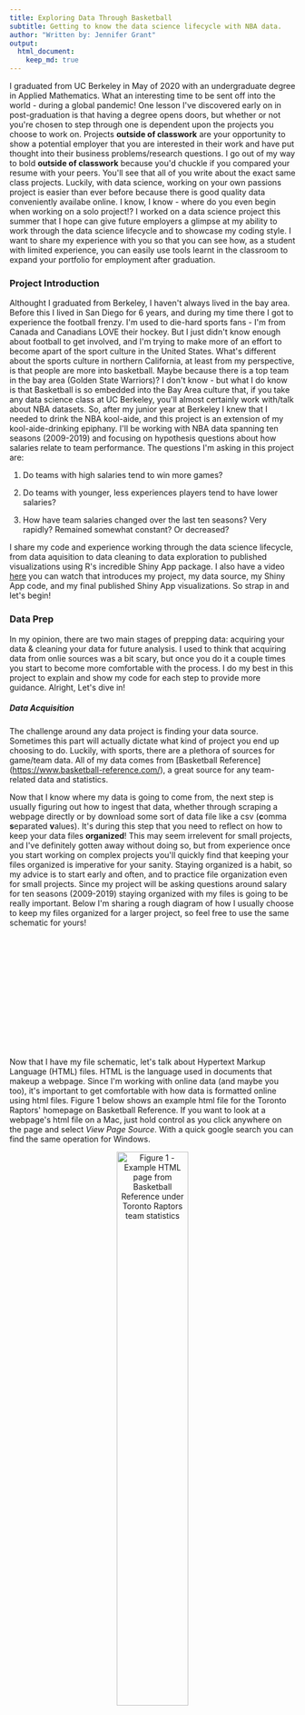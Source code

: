 ```yaml
---
title: Exploring Data Through Basketball
subtitle: Getting to know the data science lifecycle with NBA data.
author: "Written by: Jennifer Grant"
output: 
  html_document:
    keep_md: true
---
```





I graduated from UC Berkeley in May of 2020 with an undergraduate degree in Applied Mathematics. What an interesting time to be sent off into the world - during a global pandemic! One lesson I've discovered early on in post-graduation is that having a degree opens doors, but whether or not you're chosen to step through one is dependent upon the projects you choose to work on. Projects **outside of classwork** are your opportunity to show a potential employer that you are interested in their work and have put thought into their business problems/research questions. I go out of my way to bold **outside of classwork** because you'd chuckle if you compared your resume with your peers. You'll see that all of you write about the exact same class projects. Luckily, with data science, working on your own passions project is easier than ever before because there is good quality data conveniently availabe online. I know, I know - where do you even begin when working on a solo project!? I worked on a data science project this summer that I hope can give future employers a glimpse at my ability to work through the data science lifecycle and to showcase my coding style. I want to share my experience with you so that you can see how, as a student with limited experience, you can easily use tools learnt in the classroom to expand your portfolio for employment after graduation. 

### Project Introduction

Althought I graduated from Berkeley, I haven't always lived in the bay area. Before this I lived in San Diego for 6 years, and during my time there I got to experience the football frenzy. I'm used to die-hard sports fans - I'm from Canada and Canadians LOVE their hockey. But I just didn't know enough about football to get involved, and I'm trying to make more of an effort to become apart of the sport culture in the United States. What's different about the sports culture in northern California, at least from my perspective, is that people are more into basketball. Maybe because there is a top team in the bay area (Golden State Warriors)? I don't know - but what I do know is that Basketball is so embedded into the Bay Area culture that, if you take any data science class at UC Berkeley, you'll almost certainly work with/talk about NBA datasets. So, after my junior year at Berkeley I knew that I needed to drink the NBA kool-aide, and this project is an extension of my kool-aide-drinking epiphany. I'll be working with NBA data spanning ten seasons (2009-2019) and focusing on hypothesis questions about how salaries relate to team performance. The questions I'm asking in this project are:

1. Do teams with high salaries tend to win more games?

2. Do teams with younger, less experiences players tend to have lower salaries?

3. How have team salaries changed over the last ten seasons? Very rapidly? Remained somewhat constant? Or decreased?

I share my code and experience working through the data science lifecycle, from data aquisition to data cleaning to data exploration to published visualizations using R's incredible Shiny App package. I also have a video [here](https://youtu.be/hsHwMV5i2gM) you can watch that introduces my project, my data source, my Shiny App code, and my final published Shiny App visualizations. So strap in and let's begin!


### Data Prep

In my opinion, there are two main stages of prepping data: acquiring your data & cleaning your data for future analysis. I used to think that acquiring data from onlie sources was a bit scary, but once you do it a couple times you start to become more comfortable with the process. I do my best in this project to explain and show my code for each step to provide more guidance. Alright, Let's dive in!

##### Data Acquisition

The challenge around any data project is finding your data source. Sometimes this part will actually dictate what kind of project you end up choosing to do. Luckily, with sports, there are a plethora of sources for game/team data. All of my data comes from [Basketball Reference] (https://www.basketball-reference.com/), a great source for any team-related data and statistics. 

Now that I know where my data is going to come from, the next step is usually figuring out how to ingest that data, whether through scraping a webpage directly or by download some sort of data file like a csv (**c**omma **s**eparated **v**alues). It's during this step that you need to reflect on how to keep your data files **organized**! This may seem irrelevent for small projects, and I've definitely gotten away without doing so, but from experience once you start working on complex projects you'll quickly find that keeping your files organized is imperative for your sanity. Staying organized is a habit, so my advice is to start early and often, and to practice file organization even for small projects. Since my project will be asking questions around salary for ten seasons (2009-2019) staying organized with my files is going to be really important. Below I'm sharing a rough diagram of how I usually choose to keep my files organized for a larger project, so feel free to use the same schematic for yours! 


<!--html_preserve--><div id="htmlwidget-937ecd72eddeb0d9c12c" style="width:672px;height:200px;" class="grViz html-widget"></div>
<script type="application/json" data-for="htmlwidget-937ecd72eddeb0d9c12c">{"x":{"diagram":"digraph {\n  graph [layout = dot, rankdir = TB]\n  \n  node [shape = rectangle]        \n  rec1 [label = \"Project Name\"]\n  rec2 [label = \"data\"]\n  rec3 [label =  \"code\"]\n  rec4 [label = \"reports\"]\n  rec5 [label = \"raw data\"]\n  rec6 [label = \"clean data\"]\n  rec7 [label = \"download_html_files.py\"]\n  rec8 [label = \"scraping_tables.py\"]\n  rec9 [label = \"nba_report.html\"]\n  rec10 [label = \"nba_report.rmd\"]\n  \n  # edge definitions with the node IDs\n  rec1 -> rec2 \n  rec1 -> rec3 \n  rec1 -> rec4\n  rec2 -> rec5\n  rec2 -> rec6\n  rec3 -> rec7\n  rec3 -> rec8\n  rec4 -> rec9\n  rec4 -> rec10\n  }","config":{"engine":"dot","options":null}},"evals":[],"jsHooks":[]}</script><!--/html_preserve-->


Now that I have my file schematic, let's talk about Hypertext Markup Language (HTML) files. HTML is the language used in documents that makeup a webpage. Since I'm working with online data (and maybe you too), it's important to get comfortable with how data is formatted online using html files. Figure 1 below shows an example html file for the Toronto Raptors' homepage on Basketball Reference. If you want to look at a webpage's html file on a Mac, just hold control as you click anywhere on the page and select *View Page Source*. With a quick google search you can find the same operation for Windows.


<div class="figure" style="text-align: center">
<img src="html_example.png" alt="Figure 1 - Example HTML page from Basketball Reference under Toronto Raptors team statistics" width="50%" height="50%" />
<p class="caption">Figure 1 - Example HTML page from Basketball Reference under Toronto Raptors team statistics</p>
</div>


I decided to actually downloaded the html files that make up each team's homepage on Basketball Reference and saved them on my local laptop. I did this because I knew that I would need data from multiple tables on each team's homepage, and so I didn't want to overwhelm the website with data requests (yes, you can crash a website for sending too many requests, which can come along with legal trouble). Downloading HTML pages from the web is quite easy! Once I found the common pattern emerging from all the urls, it's easy to download each file with a basic for-loop. Can you see the pattern from the sample urls below?

https://www.basketball-reference.com/teams/TOR/2010.html \
https://www.basketball-reference.com/teams/ATL/2011.html \
https://www.basketball-reference.com/teams/GSW/2012.html

They're basically the same, except for the team abbreviation and season. Easy for loop material! I share all of my code below so that you can possibly do this with your own project. If you're not familiar with R utilities, I use both *dir.exist* and *dir.create* to check whether a file first exists on my local laptop (dir=directory=folder) before creating it, and I use *download.file* to download the html file to a folder on my laptop (destfile). It really doesn't have to be that scary!

<style type="text/css">
pre {
  max-height: 300px;
  overflow-y: auto;
}

pre[class] {
  max-height: 300px;
}
</style>


```r
# common url
basketref <- 'https://www.basketball-reference.com'

# 30 NBA team abbreviations
team_names <- c(
  'ATL', 'BOS', 'BRK', 'CHI', 'CHO', 'CLE', 'DAL', 'DEN', 'DET', 'GSW',
  'HOU', 'IND', 'LAC', 'LAL', 'MEM', 'MIA', 'MIL', 'MIN', 'NOP', 'NYK',
  'OKC', 'ORL', 'PHI', 'PHO', 'POR', 'SAC', 'SAS', 'TOR', 'UTA', 'WAS'
)

# number of teams - need for loop
num_teams <- length(team_names)

# vector of seasons - need for loop
seasons <- 2010:2019


# downloading html documents into subdirectory 'rawdata/html-files/year'
for (year in seasons) {
  
  # make sure subdirectory for each season exists and if not yet, create it
  subdir <- paste0("rawdata/html-files/", year)
  if (!dir.exists(subdir)) {
    dir.create(subdir)
  }
  
  for (team in 1:num_teams) {
    
    # below's sequence of if-statements account for name changes among certain 
    # teams during seasons 2009-2019
    if (year <= 2012 & team_names[team] == 'BRK') {
      print(paste('downloading html file for NJN (former BRK)', 
                  year))
      url_doc <- paste0(basketref, '/teams/NJN/', year, '.html')
    } else if (year <= 2014 & team_names[team] == 'CHO') {
      print(paste('downloading html file for CHA (former CHO)', 
                  year))
      url_doc <- paste0(basketref, '/teams/CHA/', year, '.html')
    } else if (year <= 2013 & team_names[team] == 'NOP') {
      print(paste('downloading html file for NOH (former NOP)', 
                  year))
      url_doc <- paste0(basketref, '/teams/NOH/', year, '.html')
    } else {
      print(paste('downloading html file for', team_names[team], 
                  'season', year))
      url_doc <- paste0(basketref, '/teams/', team_names[team], 
                        '/', year, '.html')
    }
    
    # download
    download.file(
      url = url_doc,
      destfile = paste0('rawdata/html-files/', year, '/',
                        team_names[team], '-', year, '.html'))
  } # end looping through teams in season
  
} # end looping through all seasons
```

You'll notice a sequence of if-statements in the code above that's accounting for team name changes. Well, something cool I learnt during the downloading process is that Jay-Z is a minority owner of the Brooklyn Nets (BKN) and that they used to play in New Jersey under the name The New Jersey Nets (NJN). I don't know why, but I feel much cooler for knowing this. Alright, now that downloading is complete, onto extracting the data - or "scraping"!

Personally, scraping an HTML file or a webpage directly can be overwhelming at first because of the sheer amount of lines involved, but it helps to understand the structure of HTML. I found [this](https://www.w3schools.com/html/html_intro.asp) resource especially helpful. There is a menu bar on the left side that lists all of the possible components of an HTML file, like how to create and store information in an HTML table. For my project I need to scrape the Roster table for player names and experience, the Misc table for team wins and losses, the Totals table for total points scored, and last but not least the Salaries table for each team's total salary. Since I know the exact tables, I can parse through the HTML file and find the id of the node containing my needed tables. Here's a picture showing the table node for the Roster table if you're interested:

<div class="figure" style="text-align: center">
<img src="roster_html_example.png" alt="Figure 2 - Roster table for Toronto in html format" width="50%" height="50%" />
<p class="caption">Figure 2 - Roster table for Toronto in html format</p>
</div>

There are a couple different libraries in R that you can use to scrape through an html file. I use the XML library so that I can access the *readHTMLtable* function. Read the documentation for this method [here](https://cran.r-project.org/web/packages/XML/XML.pdf) - use the menu on the left to scroll to readHTMLtable. This is the function I use to extract table data from the html files into a dataframe. Once we have a dataframe, it's easy to save the data as a csv file for future analysis. Since this part in data science project tends to be the overwhleming part (even for me, but it gets better with practice, I promise!) I want to walk through my lines of code that deal with scraping tables using "pseudocode", which is basically a series of statements explaning what the code is doing. Starting at the for loop iterating over each team in a given season:

- read the html document into a character vector using *readLines*, with each line in the file being its own element in the vector
- grab the line number (or index) in the character vector that contains the string 'id = "*insert_table_name*"' using R's *grep* function - this will indicate where to start reading in the table
- initialize a separate variable (line_counter) to keep track of how many lines the table has
- find the line number (or index) where the table ends by looping through the html document (keeping track of lines with line_counter) until we reach the string "</table>" which signals the end of an HTML table
- now that we have the starting index (begin_table) and the ending index (line_counter), read these exact lines from the html file using XML's *readHTMLtable* into a datafrmae
- create a folder name where we can save the data in the dataframe
- save dataframe as a csv file in designated folder

Hopefully the pseudocode above, along with the heavily documented code below, will help you in understanding how to perform the same process for your own project. The more you do it, the less scary it becomes.


```r
#load our needed library
library(XML)

# make sure subdirectories exist inside 'rawdata/'- if not, create them
data_dirs <- c("roster", "totals", "salary", "team_misc")

for (d in data_dirs) {
  subdir <- paste0("rawdata/", d)
  if (!dir.exists(subdir)) {
    dir.create(subdir)
  }
}


# name abbrevitions of 30 NBA teams
team_names <- c(
  'ATL', 'BOS', 'BRK', 'CHI', 'CHO', 'CLE', 'DAL', 'DEN', 'DET', 'GSW',
  'HOU', 'IND', 'LAC', 'LAL', 'MEM', 'MIA', 'MIL', 'MIN', 'NOP', 'NYK',
  'OKC', 'ORL', 'PHI', 'PHO', 'POR', 'SAC', 'SAS', 'TOR', 'UTA', 'WAS'
)

seasons <- 2010:2019


# extract html tables Roster, Totals, Salaries, and Misc for each season
for (year in seasons) {
  
  # make sure year folder exist inside subdirectories - if not create it
  for (d in data_dirs) {
    subdir <- paste0("rawdata/", d, '/', year)
    if (!dir.exists(subdir)) {
      dir.create(subdir)
    }
  }
  
  # vector to hold name of team html files for this season
  html_files <- paste0(team_names, '-', year, '.html')
  
  # loop through each team for this season 
  for (team in 1:length(team_names)) {
    # Read html document (as a character vector) for a given team
    print(paste('scraping data for', team_names[team],
                'season', year))
    html_doc <- readLines(paste0('rawdata/html-files/', 
                                 year, '/', html_files[team]))
    
    # ====================================================
    # Scrape Roster table
    # ====================================================
    # initial line position of roster html table
    begin_roster <- grep('id="roster"', html_doc)
    # find the line where the html ends
    line_counter <- begin_roster
    while (!grepl("</table>", html_doc[line_counter])) {
      line_counter <- line_counter + 1
    }
    # read in table as data.frame and export it as csv
    roster_tbl <- readHTMLTable(html_doc[begin_roster:line_counter])
    roster_csv <- paste0(team_names[team], '-', year, '-roster.csv')
    write.csv(roster_tbl, 
              file = paste0('rawdata/roster/', year, 
                            '/', roster_csv))
    
    # ====================================================
    # Scrape Totals table
    # ====================================================
    # initial line position of totals html table
    begin_totals <- grep('id="totals"', html_doc)
    # find the line where the html ends
    line_counter <- begin_totals
    while (!grepl("</table>", html_doc[line_counter])) {
      line_counter <- line_counter + 1
    }
    # read in table as data.frame and export it as csv
    totals_tbl <- readHTMLTable(html_doc[begin_totals:line_counter])
    totals_csv <- paste0(team_names[team], '-', year, '-totals.csv')
    write.csv(totals_tbl, 
              file = paste0('rawdata/totals/', year, 
                            '/', totals_csv))
    
    # ====================================================
    # Scrape Salaries table
    # ====================================================
    # initial line position of salaries html table
    begin_salaries <- grep('id="salaries2"', html_doc)
    # find the line where the html ends
    line_counter <- begin_salaries
    while (!grepl("</table>", html_doc[line_counter])) {
      line_counter <- line_counter + 1
    }
    # read in table as data.frame and export it as csv
    salaries_tbl <- readHTMLTable(html_doc[begin_salaries:line_counter])
    salaries_csv <- paste0(team_names[team], '-', year, '-salaries.csv')
    write.csv(salaries_tbl, 
              file = paste0('rawdata/salary/', year, 
                            '/', salaries_csv))
    
    # ====================================================
    # Scrape Misc table
    # ====================================================
    # initial line position of roster html table
    begin_misc <- grep('id="team_misc"', html_doc)
    # find the line where the html ends
    line_counter <- begin_misc
    while (!grepl("</table>", html_doc[line_counter])) {
      line_counter <- line_counter + 1
    }
    # read in table as data.frame and export it as csv
    misc_tbl <- readHTMLTable(html_doc[begin_misc:line_counter])
    misc_csv <- paste0(team_names[team], '-', year, '-misc.csv')
    write.csv(misc_tbl, 
              file = paste0('../data/rawdata/team_misc/', year, 
                            '/', misc_csv))
  } # end looping through teams
  
} # end loopinng through seasons
```


Now that I have all my data (yay!), I can start merging the columns I need from each table into a larger dataframe, and I'll show you how I clean the data at the same time. After cleaning, we get to the fun part - exploring!

##### Data Cleaning

This is the last part of the data prep stage, and usually the least enjoyable for most. This is where I will need to merge relevent columns from all of my tables and make some changes to the data so that I can use them for plotting later. I actually enjoy this part because it feels like a fun puzzle - I know what the outcome must be (e.g. tables merged, dates cleaned, names changed to lowercase, convert datatype, etc) and it's a creative process to get there. I'm lucky (or maybe unlucky?) in that there isn't much actual data cleaning to do here, so you'll see that I make the necessary changes (cleaning) when I merge features from different tables into one final MEGA detaframe.

To make this whole process seamless under one big code chunk, I always first test out what I want to do with each table (grab column and clean data in column) using just one team as a simpler case, and then generalize up from there. I find that breaking up a task where I'll need to iterate over a list/vector of objects (team, seasons, etc) helps with the debugging process and I'm better able to see how to generalize my code (similar to what we did in figuring out the pattern in team URLs earlier). I'll show you what I mean by starting with the Roster table. Below are the columns in the roster table:


```
##  [1] "index"      "No."        "Player"     "Position"   "Height"    
##  [6] "Weight"     "Birthdate"  "Country"    "Experience" "College"
```

To answer my hypothesis questions I'm going to need the "Experience" column. I'm also going to grab the number of players on each team in case I want to compute averages. 

It's during this merging process that I notcied the Roster table and the Salaries table have different players on them for each team. The Roster table has more players, with some not on the Salaries table. Since my project is around team salaries, I decide to only include players that are present on the Salaries table. So before I can grab the experience column, I'll need to filter out players from the Roster table that are not on the Salaries table. I can't stop here though, because notice the datatype and entries in the experience column:


```
##  [1] "11" "8"  "9"  "6"  "2"  "1"  "8"  "3"  "6"  "14" "5"  "R"  "2"  "4"
```

Notice that the entries are all characters (strings) and a rookie player with "zero" experience is coded as an 'R' for Rookie. I want to sum up team experience, so I'll have to convert each entry to a numeric value using R's *as.numeric* function, but first I'll have to replace the "R" with "0". Doing this is actually quite easy. There are a couple ways to do this but I like to work with the stringr library when manipulating strings. The functions are easy to remember and are named really appropriately. Since I want to do a replacement of 'R' with '0', I use stringr's *str_replace_all* function. You'll notice in my code below that after grabbing the experience column and cleaning it, I save it into a larger vector that will eventually hold every team's summed experience when I generalize up with a for-loop. Note that I also import the dplyr library so that I can use some of its functions, like *select*.


```r
# we'll need both the dplyr and strinr libraries (stringr for cleaning strings:))
library(dplyr)
library(stringr)

#set column names
col_names <- c('index', 'No.', 'Player', 'Position', 'Height', 'Weight', 
              'Birthdate', 'Country', 'Experience', 'College')

# initialize a vector to hold each team's summed experience 
total_team_experience <- c()

#going to also grab number of players, in case we want to compute averages
num_players <- c()

#import roster data as a csv file
roster <- read.csv('../data/rawdata/roster/2010/ATL-2010-roster.csv', 
                  stringsAsFactors = FALSE, 
                  col.names=col_names)

#import salary data as a csv file
sal_col_names <- c('Index', 'Rank','Player', 'Salary')
salary_players <- read.csv('../data/rawdata/salary/2010/ATL-2010-salaries.csv',
                  stringsAsFactors=FALSE,
                  col.names=sal_col_names)$Player

#consider only the experience of those on the salary table
roster <- roster[roster$Player %in% salary_players, ]

# from this table we only want to extract the experience column
experience <- select(roster, 'Experience')

# we are going to eventually need the combined experience for each team, so we
# replace all Rookie (R) entries with 0 and then convert the entire column to a
# numeric datatype
experience$Experience <- as.numeric(str_replace_all(experience$Experience, 'R', '0'))

# append the sum of Atlanta's experience column to a larger vector planned to 
# hold all teams total experience; also append num of players to larger vector
total_team_experience <- c(total_team_experience, sum(experience$Experience))
num_players <- c(num_players, nrow(roster))
```

Sweet, we are done working with a simple case on the Roster table! 

To provide more guidance, I'll walk you through how I grabbed team salaries from the Salaries table, and then quickly show you the code for the last two tables. Here are the columns from the Salaries table:


```
## [1] "Index"  "Rank"   "Player" "Salary"
```

I'm only going to need the total salary for each team ("Salary"), but notice again the dataype and special characters in the Salary column:


```
##  [1] "$14,976,754" "$10,800,000" "$9,360,000"  "$7,500,000"  "$6,217,617" 
##  [6] "$4,750,000"  "$4,307,640"  "$2,500,000"  "$1,373,880"  "$1,306,455" 
## [11] "$1,181,803"  "$855,189"    "$446,740"    "$307,564"
```

We are again dealing with numbers that should be a numeric datatype but they've been stored as strings with the dollar ($) special character and a comma (,). Stringr has another handy dandy function called *str_remove_all* that lets you pick a pattern to be removed from a string. I used a regex pattern for this so that I can eliminate both the dollar sign and the comma in one go (see code for regex pattern). Once the special characters are removed and I'm only dealing with digits, I can again use R's *as.numeric* to convert to a numeric datatype. Check out my code for this below.


```r
#set column names
col_names <- c('Index', 'Rank','Player', 'Salary')

#initialize vectors to hold all the teams total salaries, as well as min & max in case I need it
salaries <- c()
salaries_min <- c()
salaries_max <- c()

#import data as a csv file
salary <- read.csv('../data/rawdata/salary/2015/CHI-2015-salaries.csv',
                  stringsAsFactors=FALSE,
                  col.names=col_names)

# remove the dollar symbol and commas so that we can convert the column to 
# a numeric datatype
salary$Salary <- as.numeric(str_remove_all(salary$Salary, regex('[\\$,]')))

#remove players with NA as salary
salary <- salary[!is.na(salary$Salary), ]

#remove players with 0 as salary 
salary <- salary[salary$Salary != 0, ]


# append the sum to the large vectore intended to hold all total salaries
salaries <- c(salaries, sum(salary$Salary))
salaries_min <- c(salaries_min, min(salary$Salary))
salaries_max <- c(salaries_max, max(salary$Salary))
```

I'm done with salaries and so I'll quickly show you how I grabbed total points, wins, and losses from the Totals and Misc tables. I pretty much use the same steps as above, but there is no cleaning involved so I'll skip the explanation. Check out the code chunks below.


```r
# ====================================================
# Totals table
# ====================================================
#
#set column names
col_names <- c('index', 'rank', 'player', 'age', 'games', 'games_started',
              'minutes_played', 'field_goals', 'field_goal_attempts', 
              'field_goal_%', '3P_field_goals', '3P_attempts', '3P_%', 
              '2P_field_goals', '2P_attempts', '2P_%', 'effective_FG_%', 
              'free_throws', 'free_throw_attempts', 'FT_%', 'offensive_rebounds', 
              'defensive_rebounds', 'total_rebounds', 'assists', 'steals', 
              'blocks', 'turnovers', 'personal_fouls', 'pts')

# initialize a vector that will hold all team total points
total_points <- c()

#import data as a csv file
totals <- read.csv('../data/rawdata/totals/2010/ATL-2010-totals.csv',
                  stringsAsFactors = FALSE,
                  col.names=col_names)

# append total points of Atlanta to vector - feature already numeric
total_points <- c(total_points, sum(totals$pts))
```


```r
# ====================================================
# Misc table
# ====================================================
#
#set column names
col_names <- c('index', 'label', 'wins', 'losses', 'PW', 'PL', 'MOV', 'SOS', 'SRS',
              'ORtg', 'DRtg', 'pace', 'FTr', '3PAr', 'eFG%', 'TOV%', 'ORB%', 
              'FT/FGA', 'eFG%2', 'TOV%2', 'DRB%', 'FT/FGA2', 'arena', 'attendance')

#initialize a vector that will hold all wins and losses for teams
wins <- c()
losses <- c()

# import misc csv file
misc <- read.csv('../data/rawdata/team_misc/2010/ATL-2010-misc.csv', 
                stringsAsFactors = FALSE,
                col.names=col_names)

#extract first element from each column (team win and losses)
wins <- c(wins, misc$wins[1])
losses <- c(losses, misc$losses[1])
```

Great! Now that I've practiced simpler cases for extracting data, let's put it all together into a function or for loop. Although a function would be more ideal, see how I generalized my code chucnks above into one big for loop:


```r
#we initialize column names for each table
roster_col_names <- c('index', 'No.', 'Player', 'Position', 'Height', 'Weight',
                     'Birthdate', 'Country', 'Experience', 'College')

salary_col_names <- c('Index', 'Rank','Player', 'Salary')
total_col_names <- col_names = c('index', 'rank', 'player', 'age', 'games',
                                'games_started', 'minutes_played', 'field_goals', 
                                'field_goal_attempts', 'field_goal_%', 
                                '3P_field_goals', '3P_attempts', '3P_%',
                                '2P_field_goals', '2P_attempts', '2P_%', 
                                'effective_FG_%', 'free_throws',
                                'free_throw_attempts', 'FT_%','offensive_rebounds',
                                'defensive_rebounds', 'total_rebounds', 'assists',
                                'steals', 'blocks', 'turnovers', 'personal_fouls', 
                                'pts')
misc_col_names <-  c('index', 'label', 'wins', 'losses', 'PW', 'PL', 'MOV', 'SOS', 
                    'SRS', 'ORtg', 'DRtg', 'pace', 'FTr', '3PAr', 'eFG%', 'TOV%', 
                    'ORB%', 'FT/FGA', 'eFG%2', 'TOV%2', 'DRB%', 'FT/FGA2', 'arena',
                    'attendance')

# we initialize vectors to hold our column data
total_team_experience <- c()
num_players <- c()
salaries <- c()
salaries_min <- c()
salaries_max <- c()
salaries_median <- c()
total_points <- c()
wins <- c()
losses <- c()

# set the file path to the data and initialize a vector that holds the file names
file_path <- '../data/rawdata/'
files <- c('roster', 'salary', 'totals', 'team_misc')

# initialize a vector with team names in abbreviated format
team_names <- c(
  'ATL', 'BOS', 'BRK', 'CHI', 'CHO', 'CLE', 'DAL', 'DEN', 'DET', 'GSW',
  'HOU', 'IND', 'LAC', 'LAL', 'MEM', 'MIA', 'MIL', 'MIN', 'NOP', 'NYK',
  'OKC', 'ORL', 'PHI', 'PHO', 'POR', 'SAC', 'SAS', 'TOR', 'UTA', 'WAS'
)

# need list of seasons
seasons <- 2010:2019

for (file in files) {
  for (season in seasons) {
    
    # do correct set of operations based on the file
    if (file == 'roster') {
      col_names <- roster_col_names
      
      for (i in 1:length(team_names)) {
        #grab the right file and column
        roster <- read.csv(paste0(file_path, file, '/', season, '/', 
                                     team_names[i], '-', season, '-', file, 
                                     '.csv'), 
                              stringsAsFactors = FALSE, 
                              col.names=col_names) 
        
        #import salary data as a csv file
        sal_col_names <- c('Index', 'Rank','Player', 'Salary')
        salary <- read.csv(paste0(file_path, 'salary', '/', season, '/', 
                                     team_names[i], '-', season, '-salaries.csv'),
                  stringsAsFactors=FALSE,
                  col.names=sal_col_names)
        
        #cleaned salary column & remove some erroneous entries (more explanation on these below)
        salary$Salary <- as.numeric(str_remove_all(salary$Salary, regex('[\\$,]')))
        salary <- salary[!is.na(salary$Salary), ]
        salary <- salary[salary$Salary != 0, ]
        salary_players <- salary$Player
        
        ###consider only the experience of those on the salary table
        roster <- roster[roster$Player %in% salary_players, ]
        experience <- roster %>% select('Experience')
        
        #clean the experience column
        cleaned_experience <- as.numeric(str_replace_all(experience$Experience, 'R', 
                                                        '0'))
        #append to our vector
        total_team_experience <- c(total_team_experience, 
                                  sum(cleaned_experience))
      }
      
    } else if (file == 'salary') {
      col_names = salary_col_names
      
      for (i in 1:length(team_names)) {
        #grab the right file
        salary <- read.csv(paste0(file_path, file, '/', season, '/', team_names[i], 
                                 '-', season, '-salaries.csv'),
                  stringsAsFactors=FALSE,
                  col.names=salary_col_names)
        
        #cleaned salary column
        salary$Salary <- as.numeric(str_remove_all(salary$Salary, regex('[\\$,]')))
        
        #remove players with 0 as salary and then count how many players remain for
        # our official team headcount
        
        #first, we remove players with NA as salary; this is only for one player
        # on the chicago bulls team for season 2015 who's contract got waived - 
        # he is not present on the roser list for this particular year so there
        # is no need to subtract his headcount from number of players
        salary <- salary[!is.na(salary$Salary), ]
        
        #then remove players with zero salary
        salary <- salary[salary$Salary != 0, ]
        
        # append the sum and min, max to our vectors
        salaries <- c(salaries, sum(salary$Salary))
        salaries_min <- c(salaries_min, min(salary$Salary))
        salaries_max <- c(salaries_max, max(salary$Salary))
        salaries_median <- c(salaries_median, median(salary$Salary))
        num_players <- c(num_players, nrow(salary))
      }
      
    } else if (file == 'totals') {
      col_names <- total_col_names
      
      for (i in 1:length(team_names)) {
        #grab the right file
        totals <- read.csv(paste0(file_path, file, '/', season, '/', team_names[i], 
                                 '-', season, '-', file, '.csv'),
                          stringsAsFactors = FALSE,
                          col.names=col_names)
        
        # append total points to vector
        total_points <- c(total_points, sum(totals$pts))
      }
      
    } else {
      col_names <- misc_col_names
      
      for (i in 1:length(team_names)) {
        # grab the right file
        misc <- read.csv(paste0(file_path, file, '/', season, '/', team_names[i], 
                                 '-', season, '-misc.csv'), 
                        stringsAsFactors = FALSE,
                        col.names=col_names)
        
        #extract first element from each column (team win and losses)
        wins <- c(wins, misc$wins[1])
        losses <- c(losses, misc$losses[1])
      }
    }
  } #end seasons
} #end files
```

...and with a few last touches...


```r
# build vector for seasons - essentially repeat all season entries 30 times for
# each team
season_col = rep(seasons, each = 30)

#build vector for team names column - same as above but repeated 10 times
# in a different way
teams_col = rep(team_names, times = 10)

#build our final dataframe!
nba_frame = data.frame(season_col, teams_col, total_team_experience, num_players, salaries,
                       salaries_min, salaries_max, salaries_median, total_points, wins, losses, 
                       stringsAsFactors = FALSE)

names(nba_frame) = c('season', 'team', 'total_experience', 'num_players', 'total_salaries',
                     'min_salary', 'max_salary', 'median_salary', 'total_points', 'wins', 'losses')
```

...we have the final product - my clean MEGA dataframe!


```
##   season team total_experience num_players total_salaries min_salary max_salary
## 1   2010  ATL               79          14       65883642     307564   14976754
## 2   2010  BOS               89          14       83552174     193802   19795712
## 3   2010  BRK               74          17       59366715     736000   10560000
## 4   2010  CHI               69          17       69700359      43319   12250000
## 5   2010  CHO               76          14       68681758     457588   11850000
##   median_salary total_points wins losses
## 1       3403820         8338   53     29
## 2       3206896         8136   50     32
## 3       2416067         7575   12     70
## 4       2455680         7993   41     41
## 5       5122397         7813   44     38
```

Let's move onto my favorite part of the data science lifecycle:)

### Exploratory Data Analysis (EDA)

This is where the fun part begins! I can hardly contain my excitement after all the work put into prepping the data - a sure sign that I love this part of the cycle. 

If you don't already have questions you want to answer with your data, it can be hard to find a place to start. The best way to start is to explore your features. Since my primary questions for this report center around salary, I explore the distribution of team salaries to see how they've changed throughout the last ten seasons. I love the ggplot2 library and so you'll see all of my plots are generated using it. Check out salary distribution below.


```r
nba %>% ggplot(aes(total_salaries / 1000000)) + geom_histogram(bins=10, color='white') + facet_wrap(~season, nrow=2) + theme_bw() +  theme(axis.text.x = element_text(angle=50, hjust=1)) + xlab('Total Salary (millions)')
```

<img src="nba_report_final_files/figure-html/unnamed-chunk-17-1.png" style="display: block; margin: auto;" />

One major detail that pops out right away: the gradual increase of team salaries over time. We can see the salary distribution start close to the left end of each plot in earlier seasons, and then gradually shifts toward the higher end. I don't know about you, but wht immediately comes to mind is whether or not this shifting is merely due to inflation, or an actual shift in higher salaries over time. Since adjusting for inflation isn't challenging, I decide to make this adjustment for a more robust analysis. Note that when adjusting salaries, you need to pick a base year to adjust all salaries back to using the Consumer Price Index (CPI), which is availble [here](https://www.usinflationcalculator.com/inflation/consumer-price-index-and-annual-percent-changes-from-1913-to-2008/). I share all of my code for this adjustment below if you're curious.


```r
#' @tital Adjust Income
#' @description converts a given vector of salaries for a given year into 2010 dollars
#' @param salary vector of salaries for the same year
#' @param year_CPI is a double that represents the average Consumer Price Index for year of salary
#' @output returns the vector of salaries in terms of 2010 dollars
adjust_income <- function(salary, year_CPI) {
  CPI_2010 <- 218.056
  adjusted_salary <- salary * (CPI_2010 / year_CPI)
  
  return(adjusted_salary)
}
```


```r
#initialize a vector that will hold all of our new adjusted salaries
adjusted_salaries <- c()

#vector of seasons for which we need to adjust their salaries
seasons_to_adjust <- 2011:2019

#since we aren't adjusting 2010 since we are considering that our base
# in this analysis, we need to add these values to our adjusted salaries
# because we will be adding this as a feature to our dataframe
salaries_2010 <- nba[nba['season'] == 2010, ][['total_salaries']]
adjusted_salaries <- c(adjusted_salaries, salaries_2010)

# initialize a vector that holds average yearly CPI values from website linked above
# for the years 2011-2019
yearly_CPI <- c(224.939, 229.594, 232.957, 236.736, 237.017, 240.007, 245.120, 251.107, 255.657)

#now lets adjust all the other seasons down to our base dollars
for (i in 1:length(seasons_to_adjust)) {
  this_season <- nba[nba['season'] == seasons_to_adjust[i], ]
  this_season_salaries <- this_season[['total_salaries']]
  adjusted_salaries <- c(adjusted_salaries, adjust_income(this_season_salaries, yearly_CPI[i]))
}

#add feature to nba dataframe
nba['adjusted_salaries'] <- adjusted_salaries
```

We can see in the plot below that our adjustment worked - the distribution of adjusted salaries (in red) moves further to the left as time progresses away from the 2009-2010 season. 


```r
nba %>% ggplot(aes(total_salaries / 1000000)) + geom_density(color='blue') + geom_density(aes(adjusted_salaries / 1000000), color='red') + facet_wrap(~season, nrow=2) + theme_bw() +  theme(axis.text.x = element_text(angle=50, hjust=1)) + xlab('Total Salary (millions)') + labs(title='Distribution of Salaries both Adjusted and not Adjusted for Inflation') 
```

<img src="nba_report_final_files/figure-html/unnamed-chunk-20-1.png" style="display: block; margin: auto;" />

Wonderful! I won't show you this part, but I actually explored the distribution of all my features. It's just good to become familiar with your data and how it varies for each feature. Okay, I think I'm ready to start exploring my hypothesis questions. For your convenience I replicate them here:

1. Do teams with high salaries tend to win more games?

2. Do teams with younger, less experiences players tend to have lower salaries?

3. How have team salaries changed over the last ten seasons? Very rapidly? Remained somewhat constant? Or decreased?

I'll start with the first one and go in order. 

#### Salaries and Games Won

My frist question: Do teams with higher salaries tend to win more games?

In order to make inferences based on my data around this question, I'll need to access the necessary features: adjusted salaries and games won. I look at a scatter plot of these features to see if there is any sort of trend. See for yourself below.


```r
nba %>% ggplot(aes(x=wins, y=total_salaries / 1000000)) + geom_point()  + facet_wrap(~season, nrow=2) + theme_bw() + ylab('Total Salary (millions)') + xlab('Wins') + geom_smooth(method='loess', se=FALSE, formula=y~x)
```

<img src="nba_report_final_files/figure-html/unnamed-chunk-21-1.png" style="display: block; margin: auto;" />

Notice the blue line on each plot. This is called a loess curve or [loess regression](https://blogs.sas.com/content/iml/2016/10/17/what-is-loess-regression.html). I'm normally used to seeing a linear regression line on scatterplots, but loess regression can show more localized trends in data using a nonparametric technique. Without the curve, we can somewhat see a general positive correlation between the variables but it's not as obvious, so I was advised to explore what a loess curve could show. Overall, looking at this visualization, we can infer there is a positive trend between a team's salary and games won, especially in more recent seasons. 

Let's move on to my second question.

#### Salaries and Experience

My second question: Do teams with younger, less experienced players tend to have lower salaries? 

I expect to see a correlation between experience and salaries because I usually see older, more seasoned NBA players getting paid the most. To answer this question I will need to access total team experience and total salary features. Check out the scatterplot below.


```r
nba %>% ggplot(aes(x=total_experience, y=adjusted_salaries / 1000000)) + geom_point()  + facet_wrap(~season, nrow=2) + theme_bw() + ylab('Total Salary (millions)') + xlab('Total Experience (years)') + geom_smooth(method='lm', se=FALSE) 
```

<img src="nba_report_final_files/figure-html/unnamed-chunk-22-1.png" style="display: block; margin: auto;" />

I decided to stick to linear regression for this plot because a linear relationship between these variables is much more obvious. It's easy to calculate the correlation coefficient ($R^{2}$) for each plot to see just how strong the correlation is between them. Check out my code and the coefficients below. 


```r
#' @title Seasonal R_squared
#' @description given two different feature labels, computes the correlation coefficient for all seasons between the years 2010-2019
#' @param y_label is the label of the feature on the y_axis
#' @param x_label is the label of the feautre on the x_axis
#' @output vector of correlation coefficients between labels for seasons 2010-2019
seasonal_rsquared = function(y_label, x_label) {
  #build a sequence that will help us navigate the dataframe by season
  season_starts <- seq(1, 300, 30)
  
  #initialize a vector to hold all ten season r_squared values
  r_squares <- c()
  
  #compute and collect seasonal r_squared values
  for (i in season_starts) {
    r_square <- summary(lm(nba[y_label][i:(i+29), ]~nba[x_label][i:(i+29), ]))$r.squared
    r_squares <- c(r_squares, r_square)
  }
  
  return(r_squares)
}
```


```r
#lets call the function we created above to compute our seasonal r_squared values
r_squares <- seasonal_rsquared('adjusted_salaries', 'total_experience')

#lets build a dataframe to hold the correlation coefficients for each season
seasons <- 2010:2019
r_squared <- data.frame(seasons, r_squares)
colnames(r_squared) <- c('season', 'r_square')
r_squared
```

```
##    season  r_square
## 1    2010 0.2009313
## 2    2011 0.3119247
## 3    2012 0.4903877
## 4    2013 0.2316525
## 5    2014 0.5758988
## 6    2015 0.3641683
## 7    2016 0.4355331
## 8    2017 0.2083069
## 9    2018 0.3126207
## 10   2019 0.0987323
```

I can see that some seasons show a more tight correlation between team experience and total salary, but overall I can infer that yes, less experienced teams tend to have a lower team salary. I can also infer that teams with more experienced players tend to have a higher total salary. 

Time to move on to my last hypothesis question.

#### Change in Salaries

My last question: How have team salaries changed over the last ten seasons? Have they remained relatively constant? If they have changed, how rapidly? 

To answer this, lets look at line plot for each team showing how team salaries have changed througout the last ten seasons.


```r
nba %>% ggplot(aes(x=season, y=adjusted_salaries / 1000000)) + geom_line() + geom_point(aes(x=season, y=adjusted_salaries/ 1000000)) + facet_wrap(~team) + theme_bw() + theme(axis.text.x = element_text(angle = 90)) + ylab('Total Salary (millions)') + scale_x_continuous(breaks=2010:2019)
```

![](nba_report_final_files/figure-html/unnamed-chunk-25-1.png)<!-- -->

Interesting trends...

I can definitely say that salaries have not remained constant. I can see that in the earlier seasons (2010-2016) there are some weird up and down trends for all teams. But, aside from maybe a couple teams, salaries seem to increase at a  much faster rate beyond the 2015-2016 season. What I love most about the exploration part of the data science lifecycle is that when I see a common, sudden trend in data I love exploring historical information for context. Sure enough, there was a salary cap change that occurred around the 2016-2017 season that allowed teams to spend more money on players. Read [here](https://en.wikipedia.org/wiki/NBA_salary_cap) for more info on salary caps for the NBA if you're interested! Now back to my hypothesis question. I would say that based on the plot above, salaries have generally increased over time, with a more drastic increase happening beyond the 2015-2016 season.

I can't believe the exploration portion is over alredy. I did much more exploration than what I'm showing you here, but my focus was to show you how I go about answering hypothesis questions using informative visualizations. 

Alright, it's time for the reporting aspect of the data science lifecycle. This "blog" post is essentially my report, but there is also another final deliverable that I mentioned at the beginning - publishing a web app visualization using R's [Shiny App](https://shiny.rstudio.com/). I cover this in the reporting section that follows:)

### Report

If you've ever worked with building Graphical User Interfaces (GUIs), then you'll absolutely love R's Shiny App. I won't go into too much detail about Shiny App, but [here's](https://vimeo.com/131218530) a video that breaks down the main structure needed for a shint app in a really clear way. It's essentially a package in R that helps you build an interactive visualization, meaning someone viewing your visualization can chose what data they want to see and add/remove any additional aesthetics to the plot. If you've never worked with building GUIs - no worries - watch the video linked above and follow the rest of the reporting section to see how I go about building my shiny apps. 

When thinking about an iteractive visualization, it's important to identify what you consider as "inputs" and "outputs". What I mean by this is you need to decide how a user can interact with your visualization - drop down menu to choose data? Buttons to add additional lines to plot? Checkboxes to add or remove aesthetics like medians and averages? Once you understand the general layout, it's easy to target your inputs (whatever a user can control) and your outputs (plot change based on a user's input). I'll show you with my own code. 

I'll start with my most basic shiny app. I want to make an interactive visualization that shows where a specific team's salary lies each season relative to the teams with the lowest salary and the highest salary for that season. My input is going to be a drop down menu where the user can select which team they want to look at. The output will be a line plot over ten seasons with the user-selected team against the teams with the lowest and highest salaries. 

Similar to how I started with extracting a column and cleaning the column for a single team, I'm going to do the same here. I pick Atlanta as an example and build the static plot I want. From there I'm able to generalize out for any team selected by a user. See my code for the single static plot:


```r
### Building basic shiny app plot for Atlanta only

#variable to hold team name for customized plotting
team_name = 'Atlanta'

#grab rows for Atlanta
team = nba[nba['team'] == 'ATL', ]

#create two dataframes, one with the minimum salaries for each season and other max salaries
min_by_season = nba %>% group_by(season) %>% summarise('min'=min(adjusted_salaries))
max_by_season = nba %>% group_by(season) %>% summarise('max'=max(adjusted_salaries))

#now build customized line plot
ggplot() + geom_line(data=team, aes(x=season, y=adjusted_salaries / 1000000)) + 
  geom_line(data=min_by_season, aes(x=season, y=min / 1000000), color='red') + 
  theme_bw() + 
  ylab('Total Salary (millions)')  + 
  geom_line(data=max_by_season, aes(x=season, y=max / 1000000), color='blue') + 
  theme_bw() + 
  ylab('Total Salary (millions)') + 
  scale_x_continuous(breaks=2011:2019) +
  labs(title=paste0('Comparing ', team_name, "'s Salary"), subtitle="Comparisons are done for seasons 2010-1019 with teams having the lowest/highest salaries for that season") + 
  theme(plot.title = element_text(hjust = 0.5, size=13, face='bold'), plot.subtitle=element_text(size=8, hjust=0.5, face='italic'), panel.border=element_blank(), 
        axis.text=element_text(size=8), axis.title=element_text(size=9)) 
```

<img src="nba_report_final_files/figure-html/unnamed-chunk-26-1.png" style="display: block; margin: auto;" />

Looks beautiful! I think the only thing missing are labels. Let's add them in. 


```r
#now build customized line plot with labels
ggplot() + geom_line(data=team, aes(x=season, y=adjusted_salaries / 1000000)) + 
  geom_line(data=min_by_season, aes(x=season, y=min / 1000000), color='red') + 
  theme_bw() + 
  ylab('Total Salary (millions)')  + 
  geom_line(data=max_by_season, aes(x=season, y=max / 1000000), color='blue') + 
  theme_bw() + 
  ylab('Total Salary (millions)') + 
  scale_x_continuous(breaks=2011:2019) + 
  labs(title=paste0('Comparing ', team_name, "'s Salary"), subtitle="Comparisons are done for seasons 2010-1019 with teams having the lowest/highest salaries for that season") + 
  theme(plot.title = element_text(hjust = 0.5, size=13, face='bold'), plot.subtitle=element_text(size=8, hjust=0.5, face='italic'), panel.border=element_blank(), 
        axis.text=element_text(size=8), axis.title=element_text(size=9)) + 
  geom_text(aes(x = 2018, y = 130, label = "Season Max Salary"), size=2.5) +
  geom_text(aes(x = 2018, y = 90, label = team_name), size=2.5) + 
  geom_text(aes(x = 2018, y = 70, label = "Season Min Salary"), size=2.5)
```

<img src="nba_report_final_files/figure-html/unnamed-chunk-27-1.png" style="display: block; margin: auto;" />

Perfect! What's great about doing one static plot for practice before coding your shiny app with an R script is that I can now identify how to customize for a user's input. Look at the following two lines from the code chunk above that generated the unlabeled plot:


```r
#variable to hold team name for customized plotting
team_name = 'Atlanta'

#grab rows for Atlanta
team = nba[nba['team'] == 'ATL', ]
```

Whenever a user selects a certain team, I can take this input and replace where you see 'ATL' with it. I can also build a function in my shiny app that will take care of both team_name and the coordinates dictating where to place the labels. Check out my final published shiny app [here](https://jenny-projects.shinyapps.io/NBA-lineplot/) and play around with the drop down menu!

I'll move on to another shiny app idea that isn't as basic, but rather one where the user can select to add/remove certain aesthetics. 

I want my second shiny app to be a horizontal bar chart showing each team's total salary for any given season. Here, the user can select which season they want to visualize. Additional aesthetics for the user to play around with will be whether or not they want to see the barcharts in increasing order (instead of the default decreasing order), whether to add a vertical line showing the mean or median using checkboxes, and whether to plot dashed vertical lines showing first and third quartile also using a checkbox. Like my last plot, I'll pick one season (2009-2010 season) to generate a static plot so that I can better identify where the inputs and outputs are in my code.


```r
#lets consider the first season
season = 2010
this_season = nba[nba['season'] == season, ]

#need stats for adjusted salaries
stats = summary(this_season[['adjusted_salaries']]) / 1000000
mean_salary = stats[4]
median_salary = stats[3]
first_quartile = stats[2]
third_quartile = stats[5]

#lets plot
this_season %>% ggplot(aes(x=team, y=sort(adjusted_salaries / 1000000, decreasing=FALSE))) + 
  geom_bar(stat='identity') + 
  geom_hline(yintercept = mean_salary, color='blue', size=1) + 
  geom_hline(yintercept= median_salary, color='red', size=1) + 
  geom_hline(yintercept = first_quartile, linetype='dashed', size=1) + 
  geom_hline(yintercept = third_quartile, linetype='dashed', size=1) + 
  coord_flip() + 
  ylab('Team Salaries (millions)') + 
  labs(title='NBA Teams Ranked by Salary', subtitle='Salaries for 2010 season') + 
  theme_bw() + 
  theme(plot.title = element_text(hjust = 0.5, size=13, face='bold'), plot.subtitle=element_text(size=8, hjust=0.5, face='italic'), panel.border=element_blank(), 
        axis.text=element_text(size=8), axis.title=element_text(size=9))
```

<img src="nba_report_final_files/figure-html/unnamed-chunk-29-1.png" style="display: block; margin: auto;" />

It looks beautiful!! One thing I notice is that the bars extend out pretty far from the baseline (0). How about adding a slider where the user can pick the baseline for the bars? Let's play around with the barchart to see if we can change the baseline to 50 million instead of 0.  


```r
#need stats for adjusted salaries
stats = summary(this_season[['adjusted_salaries']]) / 1000000
mean_salary = stats[4]
median_salary = stats[3]
first_quartile = stats[2]
third_quartile = stats[5]

#lets plot
this_season %>% ggplot(aes(x=team, y=sort(adjusted_salaries / 1000000, decreasing=FALSE))) + 
  geom_bar(stat='identity') + 
  geom_hline(yintercept = mean_salary, color='blue', size=1) + 
  geom_hline(yintercept= median_salary, color='red', size=1) + 
  geom_hline(yintercept = first_quartile, linetype='dashed', size=1) + 
  geom_hline(yintercept = third_quartile, linetype='dashed', size=1) + 
  coord_flip(ylim = c(50, max(this_season[['adjusted_salaries']] / 1000000))) + 
  ylab('Team Salaries (millions)') + 
  labs(title='NBA Teams Ranked by Salary', subtitle='Salaries for 2010 season') + 
  theme_bw() + 
  theme(plot.title = element_text(hjust = 0.5, size=13, face='bold'), plot.subtitle=element_text(size=8, hjust=0.5, face='italic'), panel.border=element_blank(), 
        axis.text=element_text(size=8), axis.title=element_text(size=9))
```

<img src="nba_report_final_files/figure-html/unnamed-chunk-30-1.png" style="display: block; margin: auto;" />

Nice! Being able to zoom in gives the user a closer look at the length of the bars relative to eachother. It's hard to compare when the baseline is so far away. If you're intersted in playing around with the final product, its published [here](https://jenny-projects.shinyapps.io/NBA-barplot/)!

### Summary

I hope that this tutorial/blog post motivates you to go after your own passions project by providing a lot of explanation and code. I know that I would have done something like this a lot sooner if I had a detailed example like this floating around on the internet somewhere. This was actually my motivation - to show other undergraduate students that there is so much you can do with data once you've taken a couple basic classes. You might not be taught everything - like scraping data from the web - but it's up to you to go deeper and expand your skills. School provides you with basic tools and skills, but in a post-graduation world you're going to need to show that you can build on those basic skills. Lastly, remember this - graduating from UC Berkeley with just a couple data science classes means that you're more highly skilled than most students graduating from other schools around the world. Own this opportunity and show the world what you're made of. Good luck!
